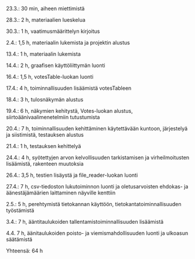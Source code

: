 23.3.: 30 min, aiheen miettimistä

28.3.: 2 h, materiaalien lueskelua

30.3.: 1 h, vaatimusmäärittelyn kirjoitus

2.4.: 1,5 h, materiaalin lukemista ja projektin alustus

13.4.: 1 h, materiaalin lukemista

14.4.: 2 h, graafisen käyttöliittymän luonti

16.4.: 1,5 h, votesTable-luokan luonti

17.4.: 4 h, toiminnallisuuden lisäämistä votesTableen

18.4.: 3 h, tulosnäkymän alustus

19.4.: 6 h, näkymien kehitystä, Votes-luokan alustus, siirtoäänivaalimenetelmiin tutustumista

20.4.: 7 h, toiminnallisuuden kehittäminen käytettävään kuntoon, järjestelyä ja siistimistä, testauksen alustus

21.4.: 1 h, testauksen kehittelyä

24.4.: 4 h, syötettyjen arvon kelvollisuuden tarkistamisen ja virheilmoitusten lisäämistä, rakenteen muutoksia

26.4.: 3,5 h, testien lisäystä ja file_reader-luokan luonti

27.4.: 7 h, csv-tiedoston lukutoiminnon luonti ja oletusarvoisten ehdokas- ja äänestäjämäärien laittaminen näyville kenttiin

2.5.: 5 h, perehtymistä tietokannan käyttöön, tietokantatoiminnallisuuden työstämistä

3.4.: 7 h, ääntitaulukoiden tallentamistoiminnallisuuden lisäämistä

4.4. 7 h, äänitaulukoiden poisto- ja viemismahdollisuuden luonti ja ulkoasun säätämistä

Yhteensä: 64 h